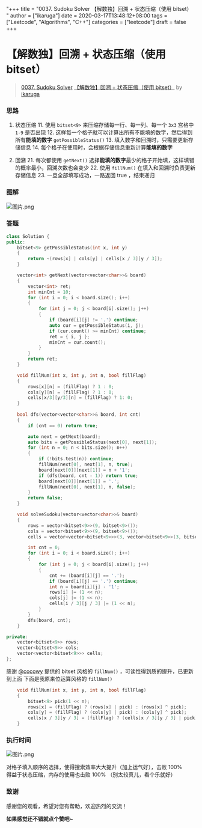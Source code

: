 "+++
title = "0037. Sudoku Solver 【解数独】回溯 + 状态压缩（使用 bitset） "
author = ["ikaruga"]
date = 2020-03-17T13:48:12+08:00
tags = ["Leetcode", "Algorithms", "C++"]
categories = ["leetcode"]
draft = false
+++

# 【解数独】回溯 + 状态压缩（使用 bitset）

> [0037. Sudoku Solver](https://leetcode-cn.com/problems/sudoku-solver/)
> [【解数独】回溯 + 状态压缩（使用 bitset）](https://leetcode-cn.com/problems/sudoku-solver/solution/37-by-ikaruga/) by [ikaruga](https://leetcode-cn.com/u/ikaruga/)

### 思路
1. 状态压缩
    11. 使用 `bitset<9>` 来压缩存储每一行、每一列、每一个 `3x3` 宫格中 `1-9` 是否出现
    12. 这样每一个格子就可以计算出所有不能填的数字，然后得到所有**能填的数字** `getPossibleStatus()`
    13. 填入数字和回溯时，只需要更新存储信息
    14. 每个格子在使用时，会根据存储信息重新计算**能填的数字**

2. 回溯
    21. 每次都使用 `getNext()` 选择**能填的数字**最少的格子开始填，这样填错的概率最小，回溯次数也会变少
    22. 使用 `fillNum()` 在填入和回溯时负责更新存储信息
    23. 一旦全部填写成功，一路返回 true ，结束递归


### 图解
![图片.png](https://pic.leetcode-cn.com/1fb1c64cfddb5c66b61bd769224724a05027172d6486feb19b3a16d9473372ee-%E5%9B%BE%E7%89%87.png)


### 答题
```C++
class Solution {
public:
    bitset<9> getPossibleStatus(int x, int y)
    {
        return ~(rows[x] | cols[y] | cells[x / 3][y / 3]);
    }

    vector<int> getNext(vector<vector<char>>& board)
    {
        vector<int> ret;
        int minCnt = 10;
        for (int i = 0; i < board.size(); i++)
        {
            for (int j = 0; j < board[i].size(); j++)
            {
                if (board[i][j] != '.') continue;
                auto cur = getPossibleStatus(i, j);
                if (cur.count() >= minCnt) continue;
                ret = { i, j };
                minCnt = cur.count();
            }
        }
        return ret;
    }

    void fillNum(int x, int y, int n, bool fillFlag)
    {
        rows[x][n] = (fillFlag) ? 1 : 0;
        cols[y][n] = (fillFlag) ? 1 : 0;
        cells[x/3][y/3][n] = (fillFlag) ? 1: 0;
    }
    
    bool dfs(vector<vector<char>>& board, int cnt)
    {
        if (cnt == 0) return true;

        auto next = getNext(board);
        auto bits = getPossibleStatus(next[0], next[1]);
        for (int n = 0; n < bits.size(); n++)
        {
            if (!bits.test(n)) continue;
            fillNum(next[0], next[1], n, true);
            board[next[0]][next[1]] = n + '1';
            if (dfs(board, cnt - 1)) return true;
            board[next[0]][next[1]] = '.';
            fillNum(next[0], next[1], n, false);
        }
        return false;
    }

    void solveSudoku(vector<vector<char>>& board) 
    {
        rows = vector<bitset<9>>(9, bitset<9>());
        cols = vector<bitset<9>>(9, bitset<9>());
        cells = vector<vector<bitset<9>>>(3, vector<bitset<9>>(3, bitset<9>()));

        int cnt = 0;
        for (int i = 0; i < board.size(); i++)
        {
            for (int j = 0; j < board[i].size(); j++)
            {
                cnt += (board[i][j] == '.');
                if (board[i][j] == '.') continue;
                int n = board[i][j] - '1';
                rows[i] |= (1 << n);
                cols[j] |= (1 << n);
                cells[i / 3][j / 3] |= (1 << n);
            }
        }
        dfs(board, cnt);
    }

private:
    vector<bitset<9>> rows;
    vector<bitset<9>> cols;
    vector<vector<bitset<9>>> cells;
};
```

感谢 [@cocowy](/u/cocowy/) 提供的 bitset 风格的 `fillNum()` ，可读性得到质的提升，已更新到上面
下面是我原来位运算风格的 `fillNum()`
```C++
    void fillNum(int x, int y, int n, bool fillFlag)
    {
        bitset<9> pick(1 << n);
        rows[x] = (fillFlag) ? (rows[x] | pick) : (rows[x] ^ pick);
        cols[y] = (fillFlag) ? (cols[y] | pick) : (cols[y] ^ pick);
        cells[x / 3][y / 3] = (fillFlag) ? (cells[x / 3][y / 3] | pick) : (cells[x / 3][y / 3] ^ pick);
    }
```

### 执行时间

![图片.png](https://pic.leetcode-cn.com/a5e6450027aa59d98449f96ff4633613b49e2e51dc521085598667132e442c3f-%E5%9B%BE%E7%89%87.png)

对格子填入顺序的选择，使得搜索效率大大提升（加上运气好），击败 100%   
得益于状态压缩，内存的使用也击败 100% 
（别太较真儿，看个乐就好）



### 致谢

感谢您的观看，希望对您有帮助，欢迎热烈的交流！  

**如果感觉还不错就点个赞吧~**